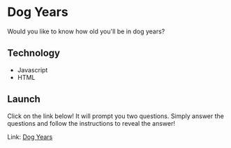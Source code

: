 # Dog Years

Would you like to know how old you'll be in dog years?

## Technology

* Javascript
* HTML

## Launch

Click on the link below! It will prompt you two questions. Simply answer the questions and follow the instructions to reveal the answer!

Link: [Dog Years](https://hasonnn.github.io/dog_years/ "Dog Years")


